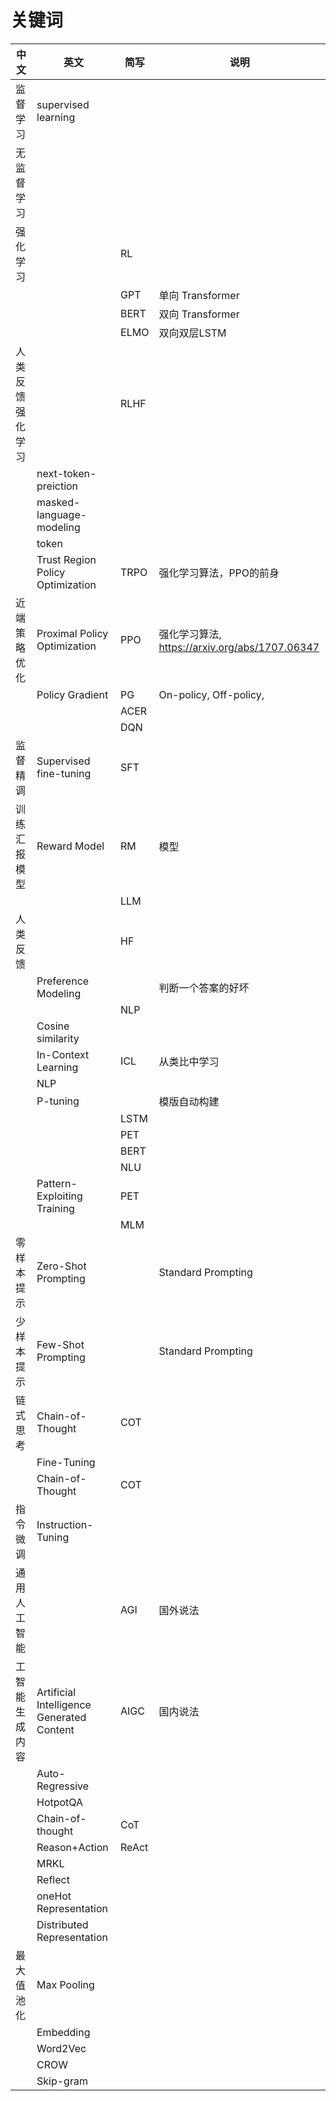 # 关键词



| **中文**         | **英文**                                  | **简写** | **说明**                                       |
| ---------------- | ----------------------------------------- | -------- | ---------------------------------------------- |
| 监督学习         | supervised learning                       |          |                                                |
| 无监督学习       |                                           |          |                                                |
| 强化学习         |                                           | RL       |                                                |
|                  |                                           | GPT      | 单向 Transformer                               |
|                  |                                           | BERT     | 双向 Transformer                               |
|                  |                                           | ELMO     | 双向双层LSTM                                   |
| 人类反馈强化学习 |                                           | RLHF     |                                                |
|                  | next-token-preiction                      |          |                                                |
|                  | masked-language-modeling                  |          |                                                |
|                  | token                                     |          |                                                |
|                  | Trust Region Policy Optimization          | TRPO     | 强化学习算法，PPO的前身                        |
| 近端策略优化     | Proximal Policy Optimization              | PPO      | 强化学习算法, https://arxiv.org/abs/1707.06347 |
|                  | Policy Gradient                           | PG       | On-policy, Off-policy,                         |
|                  |                                           | ACER     |                                                |
|                  |                                           | DQN      |                                                |
| 监督精调         | Supervised fine-tuning                    | SFT      |                                                |
| 训练汇报模型     | Reward Model                              | RM       | 模型                                           |
|                  |                                           | LLM      |                                                |
| 人类反馈         |                                           | HF       |                                                |
|                  | Preference Modeling                       |          | 判断一个答案的好坏                             |
|                  |                                           | NLP      |                                                |
|                  | Cosine similarity                         |          |                                                |
|                  | In-Context Learning                       | ICL      | 从类比中学习                                   |
|                  | NLP                                       |          |                                                |
|                  | P-tuning                                  |          | 模版自动构建                                   |
|                  |                                           | LSTM     |                                                |
|                  |                                           | PET      |                                                |
|                  |                                           | BERT     |                                                |
|                  |                                           | NLU      |                                                |
|                  | Pattern-Exploiting Training               | PET      |                                                |
|                  |                                           | MLM      |                                                |
| 零样本提示       | Zero-Shot Prompting                       |          | Standard Prompting                             |
| 少样本提示       | Few-Shot Prompting                        |          | Standard Prompting                             |
| 链式思考         | Chain-of-Thought                          | COT      |                                                |
|                  | Fine-Tuning                               |          |                                                |
|                  | Chain-of-Thought                          | COT      |                                                |
| 指令微调         | Instruction-Tuning                        |          |                                                |
| 通用人工智能     |                                           | AGI      | 国外说法                                       |
| 工智能生成内容   | Artificial Intelligence Generated Content | AIGC     | 国内说法                                       |
|                  | Auto-Regressive                           |          |                                                |
|                  | HotpotQA                                  |          |                                                |
|                  | Chain-of-thought                          | CoT      |                                                |
|                  | Reason+Action                             | ReAct    |                                                |
|                  | MRKL                                      |          |                                                |
|                  | Reflect                                   |          |                                                |
|                  | oneHot Representation                     |          |                                                |
|                  | Distributed Representation                |          |                                                |
| 最大值池化       | Max Pooling                               |          |                                                |
|                  | Embedding                                 |          |                                                |
|                  | Word2Vec                                  |          |                                                |
|                  | CROW                                      |          |                                                |
|                  | Skip-gram                                 |          |                                                |